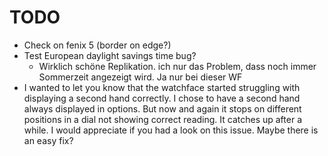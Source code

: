 # TODO

* Check on fenix 5 (border on edge?)
* Test European daylight savings time bug?
  * Wirklich schöne Replikation. ich nur das Problem, dass noch immer Sommerzeit angezeigt wird. Ja nur bei dieser WF  
* I wanted to let you know that the watchface started struggling with displaying a second hand correctly. I chose to have a second hand always displayed in options. But now and again it stops on different positions in a dial not showing correct reading. It catches up after a while. I would appreciate if you had a look on this issue. Maybe there is an easy fix?

